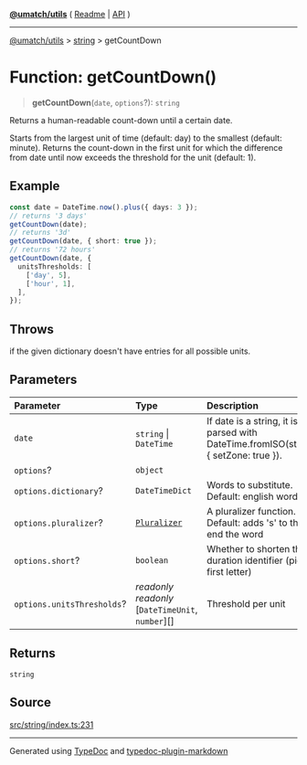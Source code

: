 [**@umatch/utils**](../../README.md) ( [Readme](../../README.md) \| [API](../../API.md) )

---

[@umatch/utils](../../API.md) > [string](../README.md) > getCountDown

# Function: getCountDown()

> **getCountDown**(`date`, `options`?): `string`

Returns a human-readable count-down until a certain date.

Starts from the largest unit of time (default: day) to the
smallest (default: minute). Returns the count-down in the
first unit for which the difference from date until now
exceeds the threshold for the unit (default: 1).

## Example

```ts
const date = DateTime.now().plus({ days: 3 });
// returns '3 days'
getCountDown(date);
// returns '3d'
getCountDown(date, { short: true });
// returns '72 hours'
getCountDown(date, {
  unitsThresholds: [
    ['day', 5],
    ['hour', 1],
  ],
});
```

## Throws

if the given dictionary doesn't have entries for all possible units.

## Parameters

| Parameter                  | Type                                                     | Description                                                                         |
| :------------------------- | :------------------------------------------------------- | :---------------------------------------------------------------------------------- |
| `date`                     | `string` \| `DateTime`                                   | If date is a string, it is parsed with DateTime.fromISO(string, { setZone: true }). |
| `options`?                 | `object`                                                 |                                                                                     |
| `options.dictionary`?      | `DateTimeDict`                                           | Words to substitute. Default: english words                                         |
| `options.pluralizer`?      | [`Pluralizer`](../type-aliases/type-alias.Pluralizer.md) | A pluralizer function. Default: adds 's' to the end the word                        |
| `options.short`?           | `boolean`                                                | Whether to shorten the duration identifier (pick first letter)                      |
| `options.unitsThresholds`? | _readonly_ _readonly_ [`DateTimeUnit`, `number`][]       | Threshold per unit                                                                  |

## Returns

`string`

## Source

[src/string/index.ts:231](https://github.com/umatch-oficial/utils/blob/106c322/src/string/index.ts#L231)

---

Generated using [TypeDoc](https://typedoc.org/) and [typedoc-plugin-markdown](https://www.npmjs.com/package/typedoc-plugin-markdown)
